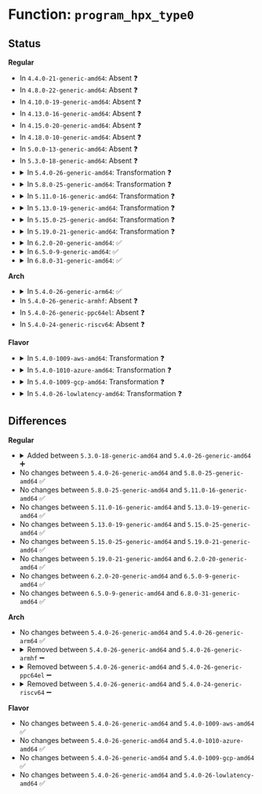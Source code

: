 # Function: <code>program_hpx_type0</code>

## Status
<b>Regular</b>
<ul>
<li>
In <code>4.4.0-21-generic-amd64</code>: Absent ❓
</li>
<li>
In <code>4.8.0-22-generic-amd64</code>: Absent ❓
</li>
<li>
In <code>4.10.0-19-generic-amd64</code>: Absent ❓
</li>
<li>
In <code>4.13.0-16-generic-amd64</code>: Absent ❓
</li>
<li>
In <code>4.15.0-20-generic-amd64</code>: Absent ❓
</li>
<li>
In <code>4.18.0-10-generic-amd64</code>: Absent ❓
</li>
<li>
In <code>5.0.0-13-generic-amd64</code>: Absent ❓
</li>
<li>
In <code>5.3.0-18-generic-amd64</code>: Absent ❓
</li>
<li>
<details>
<summary>In <code>5.4.0-26-generic-amd64</code>: Transformation ❓</summary>

```c
void program_hpx_type0(struct pci_dev * dev, struct hpx_type0 * hpx)
```

```json
{
  "name": "program_hpx_type0",
  "collision_type": "Unique Static",
  "inline_type": "No",
  "funcs": [
    {
      "addr": 0,
      "name": "program_hpx_type0",
      "external": false,
      "loc": "drivers/pci/pci-acpi.c:137",
      "file": "drivers/pci/pci-acpi.c",
      "inline": "seen, unknown",
      "caller_inline": [],
      "caller_func": [
        "drivers/pci/pci-acpi.c:pci_acpi_program_hp_params",
        "drivers/pci/pci-acpi.c:pci_acpi_program_hp_params"
      ]
    }
  ],
  "symbols": [
    {
      "addr": 18446744071584685088,
      "name": "program_hpx_type0",
      "section": ".text",
      "bind": "STB_LOCAL",
      "size": 272
    },
    {
      "addr": 18446744071584690614,
      "name": "program_hpx_type0.cold",
      "section": ".text",
      "bind": "STB_LOCAL",
      "size": 31
    }
  ]
}
```
</details>
</li>
<li>
<details>
<summary>In <code>5.8.0-25-generic-amd64</code>: Transformation ❓</summary>

```c
void program_hpx_type0(struct pci_dev * dev, struct hpx_type0 * hpx)
```

```json
{
  "name": "program_hpx_type0",
  "collision_type": "Unique Static",
  "inline_type": "No",
  "funcs": [
    {
      "addr": 0,
      "name": "program_hpx_type0",
      "external": false,
      "loc": "drivers/pci/pci-acpi.c:137",
      "file": "drivers/pci/pci-acpi.c",
      "inline": "seen, unknown",
      "caller_inline": [],
      "caller_func": [
        "drivers/pci/pci-acpi.c:acpi_run_hpp",
        "drivers/pci/pci-acpi.c:acpi_run_hpx"
      ]
    }
  ],
  "symbols": [
    {
      "addr": 18446744071585398640,
      "name": "program_hpx_type0",
      "section": ".text",
      "bind": "STB_LOCAL",
      "size": 258
    },
    {
      "addr": 18446744071585404484,
      "name": "program_hpx_type0.cold",
      "section": ".text",
      "bind": "STB_LOCAL",
      "size": 31
    }
  ]
}
```
</details>
</li>
<li>
<details>
<summary>In <code>5.11.0-16-generic-amd64</code>: Transformation ❓</summary>

```c
void program_hpx_type0(struct pci_dev * dev, struct hpx_type0 * hpx)
```

```json
{
  "name": "program_hpx_type0",
  "collision_type": "Unique Static",
  "inline_type": "No",
  "funcs": [
    {
      "addr": 0,
      "name": "program_hpx_type0",
      "external": false,
      "loc": "drivers/pci/pci-acpi.c:137",
      "file": "drivers/pci/pci-acpi.c",
      "inline": "seen, unknown",
      "caller_inline": [],
      "caller_func": [
        "drivers/pci/pci-acpi.c:acpi_run_hpp",
        "drivers/pci/pci-acpi.c:acpi_run_hpx"
      ]
    }
  ],
  "symbols": [
    {
      "addr": 18446744071585555328,
      "name": "program_hpx_type0",
      "section": ".text",
      "bind": "STB_LOCAL",
      "size": 258
    },
    {
      "addr": 18446744071591403495,
      "name": "program_hpx_type0.cold",
      "section": ".text",
      "bind": "STB_LOCAL",
      "size": 31
    }
  ]
}
```
</details>
</li>
<li>
<details>
<summary>In <code>5.13.0-19-generic-amd64</code>: Transformation ❓</summary>

```c
void program_hpx_type0(struct pci_dev * dev, struct hpx_type0 * hpx)
```

```json
{
  "name": "program_hpx_type0",
  "collision_type": "Unique Static",
  "inline_type": "No",
  "funcs": [
    {
      "addr": 0,
      "name": "program_hpx_type0",
      "external": false,
      "loc": "drivers/pci/pci-acpi.c:137",
      "file": "drivers/pci/pci-acpi.c",
      "inline": "seen, unknown",
      "caller_inline": [],
      "caller_func": [
        "drivers/pci/pci-acpi.c:pci_acpi_program_hp_params",
        "drivers/pci/pci-acpi.c:acpi_run_hpx"
      ]
    }
  ],
  "symbols": [
    {
      "addr": 18446744071585433888,
      "name": "program_hpx_type0",
      "section": ".text",
      "bind": "STB_LOCAL",
      "size": 258
    },
    {
      "addr": 18446744071591345726,
      "name": "program_hpx_type0.cold",
      "section": ".text",
      "bind": "STB_LOCAL",
      "size": 31
    }
  ]
}
```
</details>
</li>
<li>
<details>
<summary>In <code>5.15.0-25-generic-amd64</code>: Transformation ❓</summary>

```c
void program_hpx_type0(struct pci_dev * dev, struct hpx_type0 * hpx)
```

```json
{
  "name": "program_hpx_type0",
  "collision_type": "Unique Static",
  "inline_type": "No",
  "funcs": [
    {
      "addr": 0,
      "name": "program_hpx_type0",
      "external": false,
      "loc": "drivers/pci/pci-acpi.c:138",
      "file": "drivers/pci/pci-acpi.c",
      "inline": "seen, unknown",
      "caller_inline": [],
      "caller_func": [
        "drivers/pci/pci-acpi.c:pci_acpi_program_hp_params",
        "drivers/pci/pci-acpi.c:acpi_run_hpx"
      ]
    }
  ],
  "symbols": [
    {
      "addr": 18446744071585899328,
      "name": "program_hpx_type0",
      "section": ".text",
      "bind": "STB_LOCAL",
      "size": 258
    },
    {
      "addr": 18446744071592372733,
      "name": "program_hpx_type0.cold",
      "section": ".text",
      "bind": "STB_LOCAL",
      "size": 31
    }
  ]
}
```
</details>
</li>
<li>
<details>
<summary>In <code>5.19.0-21-generic-amd64</code>: Transformation ❓</summary>

```c
void program_hpx_type0(struct pci_dev * dev, struct hpx_type0 * hpx)
```

```json
{
  "name": "program_hpx_type0",
  "collision_type": "Unique Static",
  "inline_type": "No",
  "funcs": [
    {
      "addr": 0,
      "name": "program_hpx_type0",
      "external": false,
      "loc": "drivers/pci/pci-acpi.c:138",
      "file": "drivers/pci/pci-acpi.c",
      "inline": "seen, unknown",
      "caller_inline": [],
      "caller_func": [
        "drivers/pci/pci-acpi.c:pci_acpi_program_hp_params",
        "drivers/pci/pci-acpi.c:acpi_run_hpx"
      ]
    }
  ],
  "symbols": [
    {
      "addr": 18446744071587097536,
      "name": "program_hpx_type0",
      "section": ".text",
      "bind": "STB_LOCAL",
      "size": 292
    },
    {
      "addr": 18446744071594236164,
      "name": "program_hpx_type0.cold",
      "section": ".text",
      "bind": "STB_LOCAL",
      "size": 31
    }
  ]
}
```
</details>
</li>
<li>
<details>
<summary>In <code>6.2.0-20-generic-amd64</code>: ✅</summary>

```c
void program_hpx_type0(struct pci_dev * dev, struct hpx_type0 * hpx)
```

```json
{
  "name": "program_hpx_type0",
  "collision_type": "Unique Static",
  "inline_type": "No",
  "funcs": [
    {
      "addr": 18446744071588288624,
      "name": "program_hpx_type0",
      "external": false,
      "loc": "drivers/pci/pci-acpi.c:139",
      "file": "drivers/pci/pci-acpi.c",
      "inline": "seen, unknown",
      "caller_inline": [],
      "caller_func": [
        "drivers/pci/pci-acpi.c:pci_acpi_program_hp_params",
        "drivers/pci/pci-acpi.c:acpi_run_hpx"
      ]
    }
  ],
  "symbols": [
    {
      "addr": 18446744071588288624,
      "name": "program_hpx_type0",
      "section": ".text",
      "bind": "STB_LOCAL",
      "size": 314
    }
  ]
}
```
</details>
</li>
<li>
<details>
<summary>In <code>6.5.0-9-generic-amd64</code>: ✅</summary>

```c
void program_hpx_type0(struct pci_dev * dev, struct hpx_type0 * hpx)
```

```json
{
  "name": "program_hpx_type0",
  "collision_type": "Unique Static",
  "inline_type": "No",
  "funcs": [
    {
      "addr": 18446744071588564528,
      "name": "program_hpx_type0",
      "external": false,
      "loc": "drivers/pci/pci-acpi.c:139",
      "file": "drivers/pci/pci-acpi.c",
      "inline": "seen, unknown",
      "caller_inline": [],
      "caller_func": [
        "drivers/pci/pci-acpi.c:pci_acpi_program_hp_params",
        "drivers/pci/pci-acpi.c:acpi_run_hpx"
      ]
    }
  ],
  "symbols": [
    {
      "addr": 18446744071588564528,
      "name": "program_hpx_type0",
      "section": ".text",
      "bind": "STB_LOCAL",
      "size": 314
    }
  ]
}
```
</details>
</li>
<li>
<details>
<summary>In <code>6.8.0-31-generic-amd64</code>: ✅</summary>

```c
void program_hpx_type0(struct pci_dev * dev, struct hpx_type0 * hpx)
```

```json
{
  "name": "program_hpx_type0",
  "collision_type": "Unique Static",
  "inline_type": "No",
  "funcs": [
    {
      "addr": 18446744071588864352,
      "name": "program_hpx_type0",
      "external": false,
      "loc": "drivers/pci/pci-acpi.c:139",
      "file": "drivers/pci/pci-acpi.c",
      "inline": "seen, unknown",
      "caller_inline": [],
      "caller_func": [
        "drivers/pci/pci-acpi.c:pci_acpi_program_hp_params",
        "drivers/pci/pci-acpi.c:acpi_run_hpx"
      ]
    }
  ],
  "symbols": [
    {
      "addr": 18446744071588864352,
      "name": "program_hpx_type0",
      "section": ".text",
      "bind": "STB_LOCAL",
      "size": 314
    }
  ]
}
```
</details>
</li>
</ul>
<b>Arch</b>
<ul>
<li>
<details>
<summary>In <code>5.4.0-26-generic-arm64</code>: ✅</summary>

```c
void program_hpx_type0(struct pci_dev * dev, struct hpx_type0 * hpx)
```

```json
{
  "name": "program_hpx_type0",
  "collision_type": "Unique Static",
  "inline_type": "No",
  "funcs": [
    {
      "addr": 18446603336496937536,
      "name": "program_hpx_type0",
      "external": false,
      "loc": "drivers/pci/pci-acpi.c:137",
      "file": "drivers/pci/pci-acpi.c",
      "inline": "seen, unknown",
      "caller_inline": [],
      "caller_func": [
        "drivers/pci/pci-acpi.c:pci_acpi_program_hp_params",
        "drivers/pci/pci-acpi.c:pci_acpi_program_hp_params"
      ]
    }
  ],
  "symbols": [
    {
      "addr": 18446603336496937536,
      "name": "program_hpx_type0",
      "section": ".text",
      "bind": "STB_LOCAL",
      "size": 308
    }
  ]
}
```
</details>
</li>
<li>
In <code>5.4.0-26-generic-armhf</code>: Absent ❓
</li>
<li>
In <code>5.4.0-26-generic-ppc64el</code>: Absent ❓
</li>
<li>
In <code>5.4.0-24-generic-riscv64</code>: Absent ❓
</li>
</ul>
<b>Flavor</b>
<ul>
<li>
<details>
<summary>In <code>5.4.0-1009-aws-amd64</code>: Transformation ❓</summary>

```c
void program_hpx_type0(struct pci_dev * dev, struct hpx_type0 * hpx)
```

```json
{
  "name": "program_hpx_type0",
  "collision_type": "Unique Static",
  "inline_type": "No",
  "funcs": [
    {
      "addr": 0,
      "name": "program_hpx_type0",
      "external": false,
      "loc": "drivers/pci/pci-acpi.c:137",
      "file": "drivers/pci/pci-acpi.c",
      "inline": "seen, unknown",
      "caller_inline": [],
      "caller_func": [
        "drivers/pci/pci-acpi.c:pci_acpi_program_hp_params",
        "drivers/pci/pci-acpi.c:pci_acpi_program_hp_params"
      ]
    }
  ],
  "symbols": [
    {
      "addr": 18446744071584635568,
      "name": "program_hpx_type0",
      "section": ".text",
      "bind": "STB_LOCAL",
      "size": 272
    },
    {
      "addr": 18446744071584641094,
      "name": "program_hpx_type0.cold",
      "section": ".text",
      "bind": "STB_LOCAL",
      "size": 31
    }
  ]
}
```
</details>
</li>
<li>
<details>
<summary>In <code>5.4.0-1010-azure-amd64</code>: Transformation ❓</summary>

```c
void program_hpx_type0(struct pci_dev * dev, struct hpx_type0 * hpx)
```

```json
{
  "name": "program_hpx_type0",
  "collision_type": "Unique Static",
  "inline_type": "No",
  "funcs": [
    {
      "addr": 0,
      "name": "program_hpx_type0",
      "external": false,
      "loc": "drivers/pci/pci-acpi.c:137",
      "file": "drivers/pci/pci-acpi.c",
      "inline": "seen, unknown",
      "caller_inline": [],
      "caller_func": [
        "drivers/pci/pci-acpi.c:pci_acpi_program_hp_params",
        "drivers/pci/pci-acpi.c:pci_acpi_program_hp_params"
      ]
    }
  ],
  "symbols": [
    {
      "addr": 18446744071584565376,
      "name": "program_hpx_type0",
      "section": ".text",
      "bind": "STB_LOCAL",
      "size": 272
    },
    {
      "addr": 18446744071584570870,
      "name": "program_hpx_type0.cold",
      "section": ".text",
      "bind": "STB_LOCAL",
      "size": 31
    }
  ]
}
```
</details>
</li>
<li>
<details>
<summary>In <code>5.4.0-1009-gcp-amd64</code>: Transformation ❓</summary>

```c
void program_hpx_type0(struct pci_dev * dev, struct hpx_type0 * hpx)
```

```json
{
  "name": "program_hpx_type0",
  "collision_type": "Unique Static",
  "inline_type": "No",
  "funcs": [
    {
      "addr": 0,
      "name": "program_hpx_type0",
      "external": false,
      "loc": "drivers/pci/pci-acpi.c:137",
      "file": "drivers/pci/pci-acpi.c",
      "inline": "seen, unknown",
      "caller_inline": [],
      "caller_func": [
        "drivers/pci/pci-acpi.c:pci_acpi_program_hp_params",
        "drivers/pci/pci-acpi.c:pci_acpi_program_hp_params"
      ]
    }
  ],
  "symbols": [
    {
      "addr": 18446744071584635248,
      "name": "program_hpx_type0",
      "section": ".text",
      "bind": "STB_LOCAL",
      "size": 272
    },
    {
      "addr": 18446744071584640774,
      "name": "program_hpx_type0.cold",
      "section": ".text",
      "bind": "STB_LOCAL",
      "size": 31
    }
  ]
}
```
</details>
</li>
<li>
<details>
<summary>In <code>5.4.0-26-lowlatency-amd64</code>: Transformation ❓</summary>

```c
void program_hpx_type0(struct pci_dev * dev, struct hpx_type0 * hpx)
```

```json
{
  "name": "program_hpx_type0",
  "collision_type": "Unique Static",
  "inline_type": "No",
  "funcs": [
    {
      "addr": 0,
      "name": "program_hpx_type0",
      "external": false,
      "loc": "drivers/pci/pci-acpi.c:137",
      "file": "drivers/pci/pci-acpi.c",
      "inline": "seen, unknown",
      "caller_inline": [],
      "caller_func": [
        "drivers/pci/pci-acpi.c:pci_acpi_program_hp_params",
        "drivers/pci/pci-acpi.c:pci_acpi_program_hp_params"
      ]
    }
  ],
  "symbols": [
    {
      "addr": 18446744071584742944,
      "name": "program_hpx_type0",
      "section": ".text",
      "bind": "STB_LOCAL",
      "size": 272
    },
    {
      "addr": 18446744071584748470,
      "name": "program_hpx_type0.cold",
      "section": ".text",
      "bind": "STB_LOCAL",
      "size": 31
    }
  ]
}
```
</details>
</li>
</ul>

## Differences
<b>Regular</b>
<ul>
<li>
<details>
<summary>Added between <code>5.3.0-18-generic-amd64</code> and <code>5.4.0-26-generic-amd64</code> ➕</summary>

```c
void program_hpx_type0(struct pci_dev * dev, struct hpx_type0 * hpx)
```
</details>
</li>
<li>
No changes between <code>5.4.0-26-generic-amd64</code> and <code>5.8.0-25-generic-amd64</code> ✅
</li>
<li>
No changes between <code>5.8.0-25-generic-amd64</code> and <code>5.11.0-16-generic-amd64</code> ✅
</li>
<li>
No changes between <code>5.11.0-16-generic-amd64</code> and <code>5.13.0-19-generic-amd64</code> ✅
</li>
<li>
No changes between <code>5.13.0-19-generic-amd64</code> and <code>5.15.0-25-generic-amd64</code> ✅
</li>
<li>
No changes between <code>5.15.0-25-generic-amd64</code> and <code>5.19.0-21-generic-amd64</code> ✅
</li>
<li>
No changes between <code>5.19.0-21-generic-amd64</code> and <code>6.2.0-20-generic-amd64</code> ✅
</li>
<li>
No changes between <code>6.2.0-20-generic-amd64</code> and <code>6.5.0-9-generic-amd64</code> ✅
</li>
<li>
No changes between <code>6.5.0-9-generic-amd64</code> and <code>6.8.0-31-generic-amd64</code> ✅
</li>
</ul>
<b>Arch</b>
<ul>
<li>
No changes between <code>5.4.0-26-generic-amd64</code> and <code>5.4.0-26-generic-arm64</code> ✅
</li>
<li>
<details>
<summary>Removed between <code>5.4.0-26-generic-amd64</code> and <code>5.4.0-26-generic-armhf</code> ➖</summary>

```c
void program_hpx_type0(struct pci_dev * dev, struct hpx_type0 * hpx)
```
</details>
</li>
<li>
<details>
<summary>Removed between <code>5.4.0-26-generic-amd64</code> and <code>5.4.0-26-generic-ppc64el</code> ➖</summary>

```c
void program_hpx_type0(struct pci_dev * dev, struct hpx_type0 * hpx)
```
</details>
</li>
<li>
<details>
<summary>Removed between <code>5.4.0-26-generic-amd64</code> and <code>5.4.0-24-generic-riscv64</code> ➖</summary>

```c
void program_hpx_type0(struct pci_dev * dev, struct hpx_type0 * hpx)
```
</details>
</li>
</ul>
<b>Flavor</b>
<ul>
<li>
No changes between <code>5.4.0-26-generic-amd64</code> and <code>5.4.0-1009-aws-amd64</code> ✅
</li>
<li>
No changes between <code>5.4.0-26-generic-amd64</code> and <code>5.4.0-1010-azure-amd64</code> ✅
</li>
<li>
No changes between <code>5.4.0-26-generic-amd64</code> and <code>5.4.0-1009-gcp-amd64</code> ✅
</li>
<li>
No changes between <code>5.4.0-26-generic-amd64</code> and <code>5.4.0-26-lowlatency-amd64</code> ✅
</li>
</ul>
